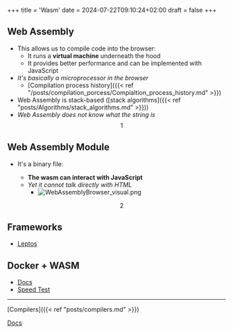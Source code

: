 +++
title = 'Wasm'
date = 2024-07-22T09:10:24+02:00
draft = false
+++

## Web Assembly
- This allows us to compile code into the browser:
	- It runs a **virtual machine** underneath the hood
	- It provides better performance and can be implemented with JavaScript
- *It's basically a microprocessor in the browser*
	- [Compilation process history]({{< ref "/posts/compilation_porcess/Compialtion_process_history.md" >}})
- Web Assembly is stack-based ([stack algorithms]({{< ref "posts/Algorithms/stack_algorithms.md" >}}))
- *Web Assembly does not know what the string is*
	$$1$$

## Web Assembly Module
- It's a binary file:
	- **The wasm can interact with JavaScript**
	- *Yet it cannot talk directly with HTML*
		- ![WebAssemblyBrowser_visual.png](/Notes/WebAssemblyBrowser_visual.png)
	
	$$2$$

## Frameworks
- [Leptos](https://leptos-rs.github.io/leptos/view/01_basic_component.html)

## Docker + WASM
- [Docs](https://www.youtube.com/watch?v=7553XZ0T6pM)
- [Speed Test](https://youtu.be/4KtotxNAwME)

---
[Compilers]({{< ref "posts/compilers.md" >}}) 

[Docs](https://www.youtube.com/watch?v=3sU557ZKjUs)

